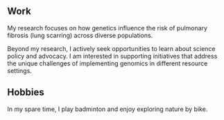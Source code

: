 Work
------------
My research focuses on how genetics influence the risk of pulmonary fibrosis (lung scarring) across diverse populations.  

Beyond my research, I actively seek opportunities to learn about science policy and advocacy. I am interested in supporting initiatives that address the unique challenges of implementing genomics in different resource settings.  

Hobbies
--------
In my spare time, I play badminton and enjoy exploring nature by bike.
